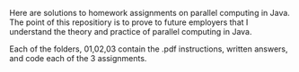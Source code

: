 Here are solutions to homework assignments on parallel computing in Java. The point of this repositiory is to prove to future employers that I understand the theory and practice of parallel computing in Java.

Each of the folders, 01,02,03 contain the .pdf instructions, written answers, and code each of the 3 assignments.
